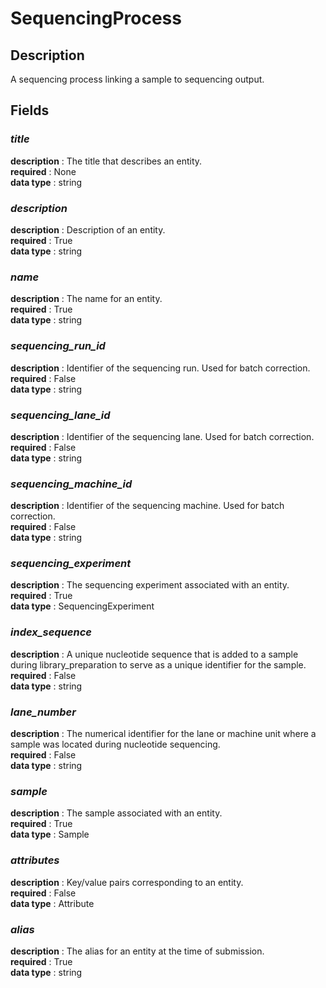# SequencingProcess

## Description

A sequencing process linking a sample to sequencing output.

## Fields

### ***title***<br>
**description** : The title that describes an entity.<br>
**required** : None<br>
**data type** : string <br>
### ***description***<br>
**description** : Description of an entity.<br>
**required** : True<br>
**data type** : string <br>
### ***name***<br>
**description** : The name for an entity.<br>
**required** : True<br>
**data type** : string <br>
### ***sequencing_run_id***<br>
**description** : Identifier of the sequencing run. Used for batch correction.<br>
**required** : False<br>
**data type** : string <br>
### ***sequencing_lane_id***<br>
**description** : Identifier of the sequencing lane. Used for batch correction.<br>
**required** : False<br>
**data type** : string <br>
### ***sequencing_machine_id***<br>
**description** : Identifier of the sequencing machine. Used for batch correction.<br>
**required** : False<br>
**data type** : string <br>
### ***sequencing_experiment***<br>
**description** : The sequencing experiment associated with an entity.<br>
**required** : True<br>
**data type** : SequencingExperiment <br>
### ***index_sequence***<br>
**description** : A unique nucleotide sequence that is added to a sample during library_preparation to serve as a unique identifier for the sample.<br>
**required** : False<br>
**data type** : string <br>
### ***lane_number***<br>
**description** : The numerical identifier for the lane or machine unit where a sample was located during nucleotide sequencing.<br>
**required** : False<br>
**data type** : string <br>
### ***sample***<br>
**description** : The sample associated with an entity.<br>
**required** : True<br>
**data type** : Sample <br>
### ***attributes***<br>
**description** : Key/value pairs corresponding to an entity.<br>
**required** : False<br>
**data type** : Attribute <br>
### ***alias***<br>
**description** : The alias for an entity at the time of submission.<br>
**required** : True<br>
**data type** : string <br>

